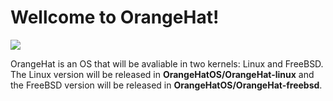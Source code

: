 # Wellcome to OrangeHat!
<a href="./LICENSE.md"><img src="https://img.shields.io/badge/license-EPLv2-blue.svg"></a>

OrangeHat is an OS that will be avaliable in two kernels: Linux and FreeBSD.
The Linux version will be released in **OrangeHatOS/OrangeHat-linux** and the FreeBSD version will be released in **OrangeHatOS/OrangeHat-freebsd**.
